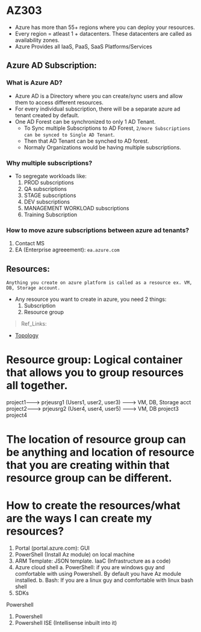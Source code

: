 # AZ303

* Azure has more than 55+ regions where you can deploy your resources.
* Every region = atleast 1 + datacenters. These datacenters are called as availability zones.
* Azure Provides all IaaS, PaaS, SaaS Platforms/Services

## Azure AD Subscription:

### What is Azure AD?
* Azure AD is a Directory where you can create/sync users and allow them to access different resources.
* For every individual subscription, there will be a separate azure ad tenant created by default.
* One AD Forest can be synchronized to only 1 AD Tenant. 
  * To Sync multiple Subscriptions to AD Forest, `2/more Subscriptions can be synced to Single AD Tenant`. 
  * Then that AD Tenant can be synched to AD forest.
  * Normaly Organizations would be having multiple subscriptions. 
  
### Why multiple subscriptions? 
* To segregate workloads like: 
  1. PROD subscriptions
  2. QA subscriptions
  3. STAGE subscriptions
  4. DEV subscriptions
  5. MANAGEMENT WORKLOAD subscriptions
  6. Training Subscription

### How to move azure subscriptions between azure ad tenants?
  1. Contact MS
  2. EA (Enterprise agreeement): `ea.azure.com`


## Resources:
	Anything you create on azure platform is called as a resource ex. VM, DB, Storage account.

* Any resource you want to create in azure, you need 2 things:
	1. Subscription
	2. Resource group

> Ref_Links:
* [Topology](https://docs.microsoft.com/en-us/azure/active-directory/hybrid/plan-connect-topologies)

Resource group: Logical container that allows you to group resources all together. 
===============
project1---> prjeusrg1 (Users1, user2, user3) ---> VM, DB, Storage acct
project2---> prjeusrg2 (User4, user4, user5) ---> VM, DB
project3
project4


The location of resource group can be anything and location of resource that you are creating within that resource group can be different.
===================

How to create the resources/what are the ways I can create my resources?
=========================================================================
1. Portal (portal.azure.com): GUI
2. PowerShell (Install Az module) on local machine
3. ARM Template: JSON template. IaaC (Infrastructure as a code)
4. Azure cloud shell 
	a. PowerShell: if you are windows guy and comfortable with using Powershell. By default you have Az module installed.
	b. Bash: If you are a linux guy and comfortable with linux bash shell
5. SDKs


Powershell

1. Powershell
2. Powershell ISE (Intellisense inbuilt into it)










